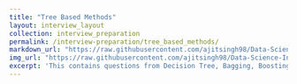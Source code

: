 ```yaml
---
title: "Tree Based Methods"
layout: interview_layout
collection: interview_preparation
permalink: /interview-preparation/tree_based_methods/
markdown_url: "https://raw.githubusercontent.com/ajitsingh98/Data-Science-Interview-Questions-Answers/main/tree_based_methods.md"
img_url: "https://raw.githubusercontent.com/ajitsingh98/Data-Science-Interview-Questions-Answers/main/img/"
excerpt: 'This contains questions from Decision Tree, Bagging, Boosting, Random Forest, XGBoost, Adaboost, Gradient Boosting'
---
```

